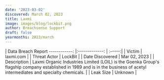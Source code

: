 ```yaml
---
date: '2023-03-02'
discovered: March 02, 2023
title: Laxmi
image: images/blog/lockbit.png
author: Breachsense Support
draft: false
yearmonths: 2023/march
---
```



| Data Breach Report
------------:     |:-------------:    | :-----:|
| Victim      | laxmi.com      | 
| Threat Actor      | LockBit      | 
| Date Discovered      | Mar 02, 2023      | 
| Description      | Laxmi Organic Industries Limited (LOIL) is the Goenka Group's flagship company established in 1989 and is in the business of acetyl intermediates and specialty chemicals.      | 
| Leak Size      | Unknown      | 


